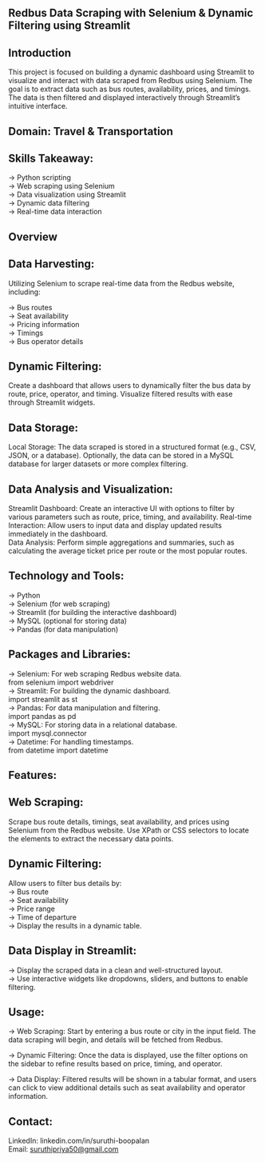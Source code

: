 ## Redbus Data Scraping with Selenium & Dynamic Filtering using Streamlit

## Introduction   

This project is focused on building a dynamic dashboard using Streamlit to visualize and interact with data scraped from Redbus using Selenium. The goal is to extract data such as bus routes, availability, prices, and timings. The data is then filtered and displayed interactively through Streamlit’s intuitive interface.   

## Domain: Travel & Transportation

## Skills Takeaway:      
-> Python scripting   
-> Web scraping using Selenium   
-> Data visualization using Streamlit   
-> Dynamic data filtering   
-> Real-time data interaction   

## Overview    
## Data Harvesting:   

Utilizing Selenium to scrape real-time data from the Redbus website, including:   

-> Bus routes   
-> Seat availability   
-> Pricing information   
-> Timings   
-> Bus operator details   

## Dynamic Filtering:   
Create a dashboard that allows users to dynamically filter the bus data by route, price, operator, and timing.
Visualize filtered results with ease through Streamlit widgets.   

## Data Storage:   
Local Storage: The data scraped is stored in a structured format (e.g., CSV, JSON, or a database).
Optionally, the data can be stored in a MySQL database for larger datasets or more complex filtering. 

## Data Analysis and Visualization:   
Streamlit Dashboard: Create an interactive UI with options to filter by various parameters such as route, price, timing, and availability.
Real-time Interaction: Allow users to input data and display updated results immediately in the dashboard.   
Data Analysis: Perform simple aggregations and summaries, such as calculating the average ticket price per route or the most popular routes.   

## Technology and Tools:   

-> Python   
-> Selenium (for web scraping)   
-> Streamlit (for building the interactive dashboard)   
-> MySQL (optional for storing data)   
-> Pandas (for data manipulation)   

## Packages and Libraries:   

-> Selenium: For web scraping Redbus website data.   
from selenium import webdriver   
-> Streamlit: For building the dynamic dashboard.   
import streamlit as st   
-> Pandas: For data manipulation and filtering.   
import pandas as pd   
-> MySQL: For storing data in a relational database.   
import mysql.connector   
-> Datetime: For handling timestamps.   
from datetime import datetime   

## Features:   
## Web Scraping:   
Scrape bus route details, timings, seat availability, and prices using Selenium from the Redbus website.
Use XPath or CSS selectors to locate the elements to extract the necessary data points.   

## Dynamic Filtering:   
Allow users to filter bus details by:   
-> Bus route   
-> Seat availability   
-> Price range   
-> Time of departure   
-> Display the results in a dynamic table.      

## Data Display in Streamlit:   
-> Display the scraped data in a clean and well-structured layout.   
-> Use interactive widgets like dropdowns, sliders, and buttons to enable filtering.   

## Usage:   
-> Web Scraping: Start by entering a bus route or city in the input field. The data scraping will begin, and details will be fetched from Redbus.   

-> Dynamic Filtering: Once the data is displayed, use the filter options on the sidebar to refine results based on price, timing, and operator.   

-> Data Display: Filtered results will be shown in a tabular format, and users can click to view additional details such as seat availability and operator information.   

## Contact:   
LinkedIn: linkedin.com/in/suruthi-boopalan   
Email: suruthipriya50@gmail.com   
